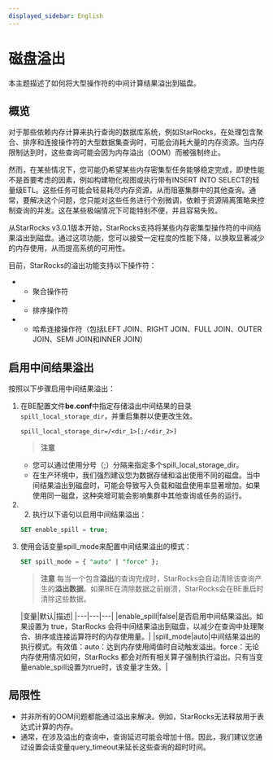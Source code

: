 ```yaml
---
displayed_sidebar: English
---
```


# 磁盘溢出

本主题描述了如何将大型操作符的中间计算结果溢出到磁盘。

## 概览

对于那些依赖内存计算来执行查询的数据库系统，例如StarRocks，在处理包含聚合、排序和连接操作符的大型数据集查询时，可能会消耗大量的内存资源。当内存限制达到时，这些查询可能会因为内存溢出（OOM）而被强制终止。

然而，在某些情况下，您可能仍希望某些内存密集型任务能够稳定完成，即使性能不是首要考虑的因素，例如构建物化视图或执行带有INSERT INTO SELECT的轻量级ETL。这些任务可能会轻易耗尽内存资源，从而阻塞集群中的其他查询。通常，要解决这个问题，您只能对这些任务进行个别微调，依赖于资源隔离策略来控制查询的并发。这在某些极端情况下可能特别不便，并且容易失败。

从StarRocks v3.0.1版本开始，StarRocks支持将某些内存密集型操作符的中间结果溢出到磁盘。通过这项功能，您可以接受一定程度的性能下降，以换取显著减少的内存使用，从而提高系统的可用性。

目前，StarRocks的溢出功能支持以下操作符：

- - 聚合操作符
- - 排序操作符
- - 哈希连接操作符（包括LEFT JOIN、RIGHT JOIN、FULL JOIN、OUTER JOIN、SEMI JOIN和INNER JOIN）

## 启用中间结果溢出

按照以下步骤启用中间结果溢出：

1. 在BE配置文件**be.conf**中指定存储溢出中间结果的目录`spill_local_storage_dir`，并重启集群以使更改生效。

   ```Properties
   spill_local_storage_dir=/<dir_1>[;/<dir_2>]
   ```

      > **注意**
   - 您可以通过使用分号（;）分隔来指定多个spill_local_storage_dir。
   - 在生产环境中，我们强烈建议您为数据存储和溢出使用不同的磁盘。当中间结果溢出到磁盘时，可能会导致写入负载和磁盘使用率显著增加。如果使用同一磁盘，这种突增可能会影响集群中其他查询或任务的运行。

2. 2. 执行以下语句以启用中间结果溢出：

   ```SQL
   SET enable_spill = true;
   ```

3. 使用会话变量spill_mode来配置中间结果溢出的模式：

   ```SQL
   SET spill_mode = { "auto" | "force" };
   ```

      > **注意**
      > 每当一个包含**溢出**的查询完成时，StarRocks会自动清除该查询产生的**溢出数据**。如果BE在清除数据之前崩溃，StarRocks会在BE重启时清除这些数据。

   |变量|默认|描述|
|---|---|---|
   |enable_spill|false|是否启用中间结果溢出。如果设置为 true，StarRocks 会将中间结果溢出到磁盘，以减少在查询中处理聚合、排序或连接运算符时的内存使用量。|
   |spill_mode|auto|中间结果溢出的执行模式。有效值：auto：达到内存使用阈值时自动触发溢出。force：无论内存使用情况如何，StarRocks 都会对所有相关算子强制执行溢出。只有当变量enable_spill设置为true时，该变量才生效。|

## 局限性

- 并非所有的OOM问题都能通过溢出来解决。例如，StarRocks无法释放用于表达式计算的内存。
- 通常，在涉及溢出的查询中，查询延迟可能会增加十倍。因此，我们建议您通过设置会话变量query_timeout来延长这些查询的超时时间。
